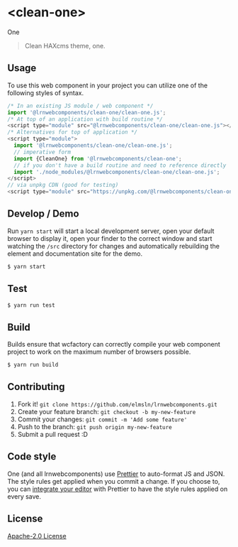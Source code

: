 # &lt;clean-one&gt;

One
> Clean HAXcms theme, one.

## Usage
To use this web component in your project you can utilize one of the following styles of syntax.

```js
/* In an existing JS module / web component */
import '@lrnwebcomponents/clean-one/clean-one.js';
/* At top of an application with build routine */
<script type="module" src="@lrnwebcomponents/clean-one/clean-one.js"></script>
/* Alternatives for top of application */
<script type="module">
  import '@lrnwebcomponents/clean-one/clean-one.js';
  // imperative form
  import {CleanOne} from '@lrnwebcomponents/clean-one';
  // if you don't have a build routine and need to reference directly
  import './node_modules/@lrnwebcomponents/clean-one/clean-one.js';
</script>
// via unpkg CDN (good for testing)
<script type="module" src="https://unpkg.com/@lrnwebcomponents/clean-one/clean-one.js"></script>
```

## Develop / Demo
Run `yarn start` will start a local development server, open your default browser to display it, open your finder to the correct window and start watching the `/src` directory for changes and automatically rebuilding the element and documentation site for the demo.
```bash
$ yarn start
```

## Test

```bash
$ yarn run test
```

## Build
Builds ensure that wcfactory can correctly compile your web component project to
work on the maximum number of browsers possible.
```bash
$ yarn run build
```

## Contributing

1. Fork it! `git clone https://github.com/elmsln/lrnwebcomponents.git`
2. Create your feature branch: `git checkout -b my-new-feature`
3. Commit your changes: `git commit -m 'Add some feature'`
4. Push to the branch: `git push origin my-new-feature`
5. Submit a pull request :D

## Code style

One (and all lrnwebcomponents) use [Prettier][prettier] to auto-format JS and JSON.  The style rules get applied when you commit a change.  If you choose to, you can [integrate your editor][prettier-ed] with Prettier to have the style rules applied on every save.

[prettier]: https://github.com/prettier/prettier/
[prettier-ed]: https://github.com/prettier/prettier/#editor-integration
[polyserve]: https://github.com/Polymer/polyserve
[web-component-tester]: https://github.com/Polymer/web-component-tester

## License
[Apache-2.0 License](http://opensource.org/licenses/Apache-2.0)